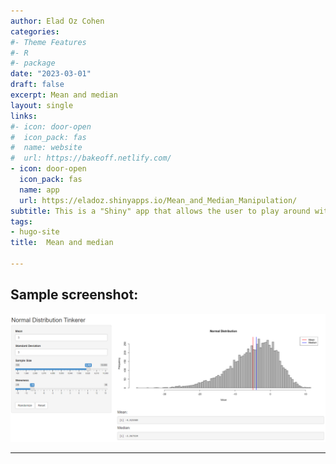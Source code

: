 ```yaml
---
author: Elad Oz Cohen
categories:
#- Theme Features
#- R
#- package
date: "2023-03-01"
draft: false
excerpt: Mean and median
layout: single
links:
#- icon: door-open
#  icon_pack: fas
#  name: website
#  url: https://bakeoff.netlify.com/ 
- icon: door-open
  icon_pack: fas
  name: app
  url: https://eladoz.shinyapps.io/Mean_and_Median_Manipulation/
subtitle: This is a "Shiny" app that allows the user to play around with a distribution's parameters and see the result on the central tendencies measurements mean and medin.
tags:
- hugo-site
title:  Mean and median

---
```

## Sample screenshot:
<img load = "lazy" src=https://raw.githubusercontent.com/EladOzCohen/Visualizations/main/dist_screenshot.png>

---
